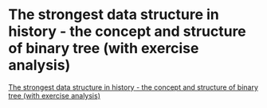 # The strongest data structure in history - the concept and structure of binary tree (with exercise analysis)
[The strongest data structure in history - the concept and structure of binary tree (with exercise analysis)](https://aiwithcloud.com/2022/09/19/the_strongest_data_structure_in_history___the_concept_and_structure_of_binary_tree_with_exercise_analysis/)